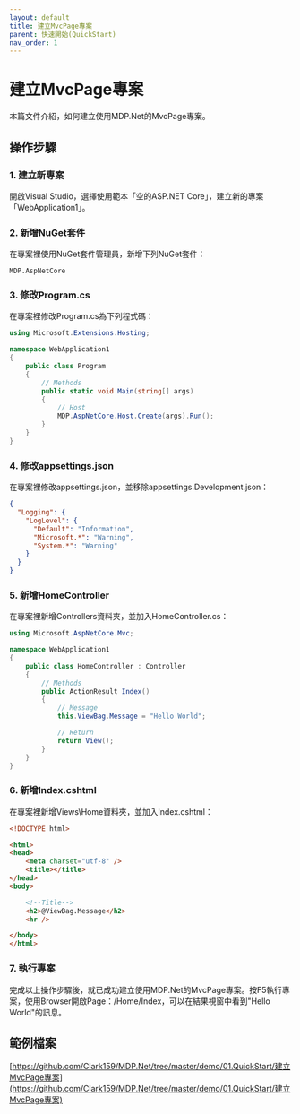 ```yaml
---
layout: default
title: 建立MvcPage專案
parent: 快速開始(QuickStart)
nav_order: 1
---
```


# 建立MvcPage專案

本篇文件介紹，如何建立使用MDP.Net的MvcPage專案。

## 操作步驟

### 1. 建立新專案

開啟Visual Studio，選擇使用範本「空的ASP.NET Core」，建立新的專案「WebApplication1」。

### 2. 新增NuGet套件

在專案裡使用NuGet套件管理員，新增下列NuGet套件：

```
MDP.AspNetCore
```

### 3. 修改Program.cs

在專案裡修改Program.cs為下列程式碼：

```csharp
using Microsoft.Extensions.Hosting;

namespace WebApplication1
{
    public class Program
    {
        // Methods
        public static void Main(string[] args)
        {
            // Host
            MDP.AspNetCore.Host.Create(args).Run();
        }
    }
}
```

### 4. 修改appsettings.json

在專案裡修改appsettings.json，並移除appsettings.Development.json：

```json
{
  "Logging": {
    "LogLevel": {
      "Default": "Information",
      "Microsoft.*": "Warning",
      "System.*": "Warning"
    }
  }
}
```

### 5. 新增HomeController

在專案裡新增Controllers資料夾，並加入HomeController.cs：

```csharp
using Microsoft.AspNetCore.Mvc;

namespace WebApplication1
{
    public class HomeController : Controller
    {
        // Methods
        public ActionResult Index()
        {
            // Message
            this.ViewBag.Message = "Hello World";

            // Return
            return View();
        }
    }
}
```

### 6. 新增Index.cshtml

在專案裡新增Views\Home資料夾，並加入Index.cshtml：

```html
<!DOCTYPE html>

<html>
<head>
    <meta charset="utf-8" />
    <title></title>
</head>
<body>

    <!--Title-->
    <h2>@ViewBag.Message</h2>
    <hr />

</body>
</html>
```

### 7. 執行專案

完成以上操作步驟後，就已成功建立使用MDP.Net的MvcPage專案。按F5執行專案，使用Browser開啟Page：/Home/Index，可以在結果視窗中看到"Hello World"的訊息。

## 範例檔案

[https://github.com/Clark159/MDP.Net/tree/master/demo/01.QuickStart/建立MvcPage專案](https://github.com/Clark159/MDP.Net/tree/master/demo/01.QuickStart/建立MvcPage專案)
